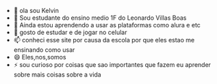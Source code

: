 - 👋 ola sou Kelvin
- 👀 Sou estudante do ensino medio 1F do Leonardo Villas Boas
- 🌱 Ainda estou aprendendo a usar as plataformas como alura e etc
- 💞️ gosto de estudar e de jogar no celular
- 📫 conheci esse site por causa da escola por que eles estao me ensinando como usar
- 😄 Eles,nos,somos
- ⚡ sou curioso por coisas que sao importantes que fazem eu aprender sobre mais coisas sobre a vida
<!---
kekelvin/kekelvin is a ✨ special ✨ repository because its `README.md` (this file) appears on your GitHub profile.
You can click the Preview link to take a look at your changes.
--->
